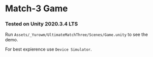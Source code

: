 # Match-3 Game
### Tested on Unity 2020.3.4 LTS

Run `Assets/_Yurowm/UltimateMatchThree/Scenes/Game.unity` to see the demo.

For best expierence use `Device Simulator`.

